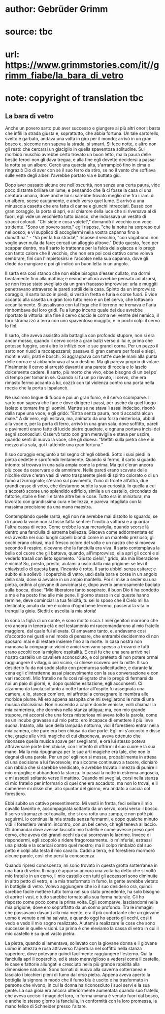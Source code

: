 # author: Gebrüder Grimm
# source: tbc
# url: https://www.grimmstories.com/it//grimm_fiabe/la_bara_di_vetro
# note: copyright of translation tbc

## La bara di vetro 

Anche un povero sarto può aver successo e giungere ai più altri onori;
basta che infili la strada giusta e, soprattutto, che abbia fortuna. Un
tale sartorello, svelto e garbato, andava una volta in giro per il
mondo; arrivò in un gran bosco e, siccome non sapeva la strada, si
smarrì. Si fece notte, e altro non gli restò che cercarsi un giaciglio
in quella spaventosa solitudine. Sul morbido muschio avrebbe certo
trovato un buon letto, ma la paura delle bestie feroci non gli dava
tregua, e alla fine egli dovette decidersi a passar la notte su un
albero. Cercò una quercia alta, s'arrampicò fino in cima e ringraziò
Dio di aver con sé il suo ferro da stiro, se no il vento che soffiava
sulle vette degli alberi l'avrebbe portato via e buttato giù.

Dopo aver passato alcune ore nell'oscurità, non senza una certa paura,
vide poco distante brillare un lume; e pensando che là ci fosse la casa
di una creatura umana, dove anche lui si sarebbe trovato meglio che fra
i rami di un albero, scese cautamente, e andò verso quel lume. E arrivò
a una minuscola casetta che era fatta di canne e giunchi intrecciati.
Bussò con gran coraggio, la porta si aprì, e al chiarore della luce che
si riversava al di fuori, egli vide un vecchietto tutto bianco, che
indossava un vestito di stracci colorati. "Chi siete e cosa volete?,"
domandò il vecchio con voce stridente. "Sono un povero sarto," egli
rispose, "che la notte ha sorpreso qui nel bosco; e vi supplico di
accogliermi nella vostra capanna fino a domattina." - "Va per la tua
strada!," rispose il vecchio, "con vagabondi non voglio aver nulla da
fare; cercati un alloggio altrove." Detto questo, fece per scappar
dentro, ma il sarto lo trattenne per la falda della giacca e lo pregò
con tanto calore che il vecchio, che non era poi così cattivo come
voleva sembrare, finì con l'impietosirsi e l'accolse nella sua
capanna, dove gli diede da mangiare e poi gli indicò un buon letta in un
angolo.

Il sarta era così stanco che non ebbe bisogna d'esser cullato, ma dormì
beatamente fino alla mattina; e neanche allora avrebbe pensato ad
alzarsi, se non fosse stato svegliato da un gran fracasso improvviso:
urla e muggiti penetravano attraverso le pareti sottili della casa.
Spinto da un improvviso coraggio, il sarto balzò in piedi, si vestì in
fretta e furia e corse fuori. E vide accanto alla casetta un gran toro
tutto nero e un bel cervo, che lottavano accanitamente. Si assalivano
con tal foga che il terreno ne tremava e l'aria rimbombava dei loro
gridi. Fu a lungo incerto quale dei due avrebbe riportato la vittoria:
alla fine il cervo cacciò le corna nel ventre del nemico; il toro
stramazzò a terra con uno spaventoso muggito, e in pochi colpi il cervo
lo finì.

Il sarto, che aveva assistito alla battaglia con profondo stupore, non
si era ancor mosso, quando il cervo corse a gran balzi verso di lui e,
prima che potesse fuggire, seni altro lo infilzò con le sue grandi
corna. Per un pezzo il sarto non riuscì a raccapezzarsi; passava di gran
camera per fossi e siepi, monti e valli, prati e boschi. Si aggrappava
con tutt'e due le mani alla punta delle corna e si abbandonava al suo
destino. Ma gli pareva proprio di volare. Finalmente il cervo si arrestò
davanti a una parete di roccia e lo lasciò dolcemente cadere. Il sarto,
più morto che vivo, ebbe bisogno di un bel po' di tempo per tomar in
sé. Quando si fu un po riavuto, il cervo, che era rimasto fermo accanto
a lui, cozzò con tal violenza contro una porta nella roccia che la porta
si spalancò.

Ne uscirono lingue di fuoco e poi un gran fumo, e il cervo scomparve. Il
sarto non sapeva che fare e dove dirigere i passi, per uscire da quel
luogo isolato e tomare fra gli uomini. Mentre se ne stava lì assai
indeciso, risonò dalla rupe una voce, e gli gridò: "Entra senza paura,
non ti accadrà alcun male." A dir vero, egli esitava, ma, animato da
una forza misteriosa, ubbidì alla voce e, per la porta di ferro, arrivò
in una gran sala, dove soffitto, pareti e pavimenti erano fatte di
lucide pietre quadrate, e ognuna portava incisi dei segni sconosciuti.
Osservò tutto con gran meraviglia e stava per uscire, quando sentì di
nuovo la voce, che gli diceva: "Mettiti sulla pietra che è in mezzo
alla sala, qui ti attende una gran fortuna."

Il suo coraggio eragiunto a tal segno ch'egli obbedì. Sotto i suoi
piedi la pietra cedette e sprofondò lentamente. Quando si fermò, il
sarto si guardò intomo: si trovava in una sala ampia come la prima. Ma
qui c'eran ancora più cose da osservare e da ammirare. Nelle pareti
erano scavate delle nicchie dove c'eran vasi di vetro trasparente pieni
di spirito colorato o di un fumo azzurrognolo; c'erano sul pavimento,
l'uno di fronte all'altra, due grandi casse di vetro, che destarono
subito la sua curiosità. In quella a cui s'accostò scorse uno splendido
edificio, simile a un castello, circondato da fattorie, stalle e fienili
e tante altre belle cose. Tutto era in miniatura, ma lavorato con
grandissima cura e bellezza, e pareva intagliato con la massima
precisione da una mano maestra.

Contemplando quelle rarità, egli non ne avrebbe mai distolto lo sguardo,
se di nuovo la voce non si fosse fatta sentire: l'invitò a voltarsi e a
guardar l'altra cassa di vetro. Come crebbe la sua meraviglia, quando
scorse là dentro una fanciulla di estrema bellezza. Giaceva come
addormentata ed era avvolta nei suoi lunghi capelli biondi come in un
mantello prezioso; gli occhi erano chiusi, ma il fresco colore del volto
e un nastro che si moveva secondo il respiro, dicevano che la fanciulla
era viva. Il sarto contemplava la bella col cuore che gli batteva,
quando, all'improvviso, ella aprì gli occhi e al vederlo trasalì con
lieto sgomento. "Giusto cielo!," grido, ala mia liberazione è vicina!
Su, presto, presto, aiutami a uscir dalla mia prigione: se levi il
chiavistello di questa bara, l'incanto è rotto, II sarto ubbidì senza
esitare; e subito ella sollevò il coperchio di vetro, uscì dalla bara e
corse in un angolo della sala, dove si avvolse in un ampio mantello. Poi
si mise a seder su una pietra, ordinò al giovane di avvicinarsi e, dopo
averlo amorosamente baciato sulla bocca, disse: "Mio liberatore tanto
sospirato, il buon Dio ti ha condotto a me e ha posto fine alle mie
pene. Il giorno stesso in cui queste hanno termine, deve cominciar la
tua felicità, tu sei lo sposo che il Cielo mi ha destinato; amato da me
e colmo d'ogni bene terreno, passerai la vita in tranquilla gioia.
Siediti e ascolta la mia storia!

Io sono la figlia di un conte, e sono molto ricca. I miei genitori
morirono che ero ancora in tenera età e nel testamento mi raccomandarono
al mio fratello maggiore, dal quale fui allevata. Ci amavamo tanto, e,
andavamo così d'accordo nei gusti e nel modo di pensare, che entrambi
decidemmo di non sposarci mai e di restare insieme fino alla morte. In
casa nostra non mancava la compagnia: vicini e amici venivano spesso a
trovarci e tutti erano accolti con la migliore ospitalità. E così fu che
una sera arrivò nel nostro castello un cavaliere sconosciuto, e col
pretesto di non potere ormai raggiungere il villaggio più vicino, ci
chiese ricovero per la notte. Il suo desiderio fu da noi soddisfatto con
premurosa sollecitudine, e durante la cena egli c'intrattenne assai
piacevolmente con la sua conversazione e con vari racconti. Mio fratello
ne fu così rallegrato che lo pregò di fermarsi da noi un paio di giorni,
e, dopo qualche esitazione, egli acconsentì. Ci alzammo da tavola
soltanto a notte tarda: all'ospite fu assegnata una camera, e io,
stanca com'ero, mi affrettai a consegnare le membra alle morbide piume.
Mi ero appena assopita che mi svegliarono le note di una musica
dolcissima. Non riuscendo a capire donde venisse, volli chiamar la mia
cameriera, che dormiva nella stanza attigua; ma, con mio grande stupore,
mi accorsi che una forza misteriosa mi aveva tolto la parola, come se un
incubo gravasse sul mio petto: ero incapace di emettere il più lieve
suona. Intanto, alla luce della lampada notturna, vidi il forestiero
entrar nella mia camera, che pure era ben chiusa da due porte. Egli mi
s'accostò e disse che, grazie alle virtù magiche di cui disponeva,
aveva ottenuto che risonasse quella musica soave per svegliarmi, e ora
lui stesso poteva attraversare porte ben chiuse, con l'intento di
offrirmi il suo cuore e la sua mano. Ma la mia ripugnanza per le sue
arti magiche era tale, che non lo degnai di una parola. Per un po' egli
non si mosse, probabilmente in attesa di una decisione a lui favorevole;
ma siccome continuavo a tacere, dichiarò con rabbia che si sarebbe
vendicato, e avrebbe trovato il mezzo di punire il mio orgoglio; e
abbandonò la stanza. lo passai la notte in estrema angoscia, e mi
assopii soltanto verso il mattino. Quando mi svegliai, corsi nella
stanza di mio fratello per informarlo di quel che era accaduto, ma non
lo trovai, e il cameriere mi disse che, allo spuntar del giorno, era
andato a caccia col forestiero.

Ebbi subito un cattivo presentimento. Mi vestii in fretta, feci sellare
il mio cavallo favorito e, accompagnata soltanto da un servo, corsi
verso il bosco. Il servo stramazzò col cavallo, che si era rotto una
zampa, e non potè più seguirmi. lo continuai la mia strada senza
fermarmi, e dopo qualche minuto vidi il forestiero venirmi incontro, con
un bel cervo, ch'egli teneva al laccio. Gli domandai dove avesse
lasciato mio fratello e come avesse preso quel cervo, che aveva dei
grandi occhi da cui scorrevan le lacrime. Invece di rispondermi, egli
scoppiò a ridere fragorosamente. lo m'infuriai, estrassi una pistola e
la scaricai contro quel mostro; ma il colpo rimbalzò dal suo petto e
colpì alla testa il mio cavallo. Caddi a terra, e il forestiero mormorò
alcune parole, così che persi la conoscenza.

Quando ripresi conoscenza, mi sono trovato in questa grotta sotterranea
in una bara di vetro. Il mago è apparso ancora una volta ha detto che si
voltò mio fratello in un cervo, il mio castello con tutti gli accessori
sono diminuite in altro petto di vetro, e la mia trasformato in fumo, la
gente avrebbe vietato in bottiglie di vetro. Volevo aggiungere che io il
suo desiderio ora, quindi sarebbe facile mettere tutto torna nel suo
stato precedente, ha solo bisogno di aprire i vasi, e tutto sarebbe
tornato alla sua forma naturale. Gli ho risposto come poco come la prima
volta. Egli scomparve, lasciandomi nella mia prigione, dove ero
sopraffatto da un sonno profondo. Tra le immagini che passavano davanti
alla mia mente, era il più confortante che un giovane uomo è venuto e mi
ha salvato, e quando oggi ho aperto gli occhi, così ti vedo e vedo il
mio sogno realizzato. Aiutami a realizzare le cose che sono successe in
quelle visioni. La prima è che eleviamo la cassa di vetro in cui il mio
castello è su quel vasto pietra.

La pietra, quando si lamentava, sollevato con la giovane donna e il
giovane uomo in altezza e rosa attraverso l'apertura nel soffitto nella
stanza superiore, dove potevano quindi facilmente raggiungere
l'esterno. Qui la fanciulla aprì il coperchio, ed è stato meraviglioso
a vedersi come il castello, le case e fattorie allungati e cresciuto
nella più grande rapidità alla dimensione naturale. Sono tornati di
nuovo alla caverna sotterranea e lasciato i bicchieri pieni di fumo dal
orso pietra. Appena aveva aperto la bottiglia la signora in modo che il
fumo blu è uscito e ha trasformato in persone che vivono, in cui la
donna ha riconosciuto i suoi servi e la sua gente. La sua gioia era
ancora ulteriormente aumentata quando suo fratello, che aveva ucciso il
mago del toro, in forma umana è venuto fuori dal bosco, e anche lo
stesso giorno la fanciulla, in conformità con la loro promessa, la mano
felice di Schneider presso l'altare.
